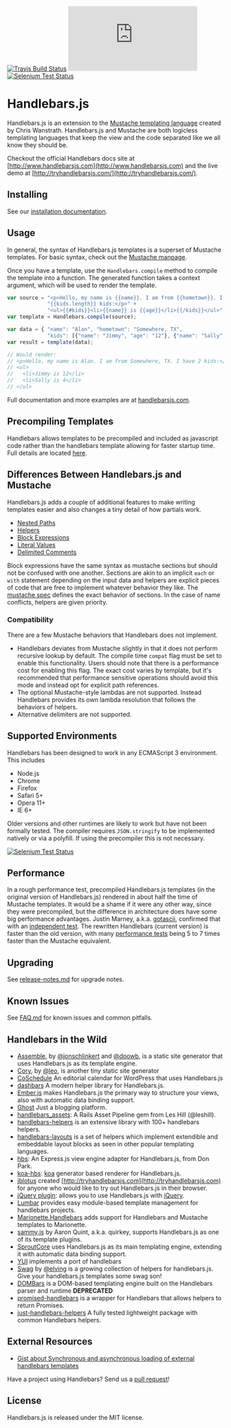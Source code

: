 [![Travis Build Status](https://img.shields.io/travis/wycats/handlebars.js/master.svg)](https://travis-ci.org/wycats/handlebars.js)
[![Appveyor Build Status](https://ci.appveyor.com/api/projects/status/github/wycats/handlebars.js?branch=master&svg=true)](https://ci.appveyor.com/project/wycats/handlebars-js)
[![Selenium Test Status](https://saucelabs.com/buildstatus/handlebars)](https://saucelabs.com/u/handlebars)

Handlebars.js
=============

Handlebars.js is an extension to the [Mustache templating
language](http://mustache.github.com/) created by Chris Wanstrath.
Handlebars.js and Mustache are both logicless templating languages that
keep the view and the code separated like we all know they should be.

Checkout the official Handlebars docs site at
[http://www.handlebarsjs.com](http://www.handlebarsjs.com) and the live demo at [http://tryhandlebarsjs.com/](http://tryhandlebarsjs.com/).

Installing
----------

See our [installation documentation](http://handlebarsjs.com/installation.html).

Usage
-----
In general, the syntax of Handlebars.js templates is a superset
of Mustache templates. For basic syntax, check out the [Mustache
manpage](http://mustache.github.com/mustache.5.html).

Once you have a template, use the `Handlebars.compile` method to compile
the template into a function. The generated function takes a context
argument, which will be used to render the template.

```js
var source = "<p>Hello, my name is {{name}}. I am from {{hometown}}. I have " +
             "{{kids.length}} kids:</p>" +
             "<ul>{{#kids}}<li>{{name}} is {{age}}</li>{{/kids}}</ul>";
var template = Handlebars.compile(source);

var data = { "name": "Alan", "hometown": "Somewhere, TX",
             "kids": [{"name": "Jimmy", "age": "12"}, {"name": "Sally", "age": "4"}]};
var result = template(data);

// Would render:
// <p>Hello, my name is Alan. I am from Somewhere, TX. I have 2 kids:</p>
// <ul>
//   <li>Jimmy is 12</li>
//   <li>Sally is 4</li>
// </ul>
```

Full documentation and more examples are at [handlebarsjs.com](http://handlebarsjs.com/).

Precompiling Templates
----------------------

Handlebars allows templates to be precompiled and included as javascript code rather than the handlebars template allowing for faster startup time. Full details are located [here](http://handlebarsjs.com/precompilation.html).

Differences Between Handlebars.js and Mustache
----------------------------------------------
Handlebars.js adds a couple of additional features to make writing
templates easier and also changes a tiny detail of how partials work.

- [Nested Paths](http://handlebarsjs.com/#paths)
- [Helpers](http://handlebarsjs.com/#helpers)
- [Block Expressions](http://handlebarsjs.com/#block-expressions)
- [Literal Values](http://handlebarsjs.com/#literals)
- [Delimited Comments](http://handlebarsjs.com/#comments)

Block expressions have the same syntax as mustache sections but should not be confused with one another. Sections are akin to an implicit `each` or `with` statement depending on the input data and helpers are explicit pieces of code that are free to implement whatever behavior they like. The [mustache spec](http://mustache.github.io/mustache.5.html) defines the exact behavior of sections. In the case of name conflicts, helpers are given priority.

### Compatibility

There are a few Mustache behaviors that Handlebars does not implement.
- Handlebars deviates from Mustache slightly in that it does not perform recursive lookup by default. The compile time `compat` flag must be set to enable this functionality. Users should note that there is a performance cost for enabling this flag. The exact cost varies by template, but it's recommended that performance sensitive operations should avoid this mode and instead opt for explicit path references.
- The optional Mustache-style lambdas are not supported. Instead Handlebars provides its own lambda resolution that follows the behaviors of helpers.
- Alternative delimiters are not supported.


Supported Environments
----------------------

Handlebars has been designed to work in any ECMAScript 3 environment. This includes

- Node.js
- Chrome
- Firefox
- Safari 5+
- Opera 11+
- IE 6+

Older versions and other runtimes are likely to work but have not been formally
tested. The compiler requires `JSON.stringify` to be implemented natively or via a polyfill. If using the precompiler this is not necessary.

[![Selenium Test Status](https://saucelabs.com/browser-matrix/handlebars.svg)](https://saucelabs.com/u/handlebars)

Performance
-----------

In a rough performance test, precompiled Handlebars.js templates (in
the original version of Handlebars.js) rendered in about half the
time of Mustache templates. It would be a shame if it were any other
way, since they were precompiled, but the difference in architecture
does have some big performance advantages. Justin Marney, a.k.a.
[gotascii](http://github.com/gotascii), confirmed that with an
[independent test](http://sorescode.com/2010/09/12/***REMOVED***chmarks.html). The
rewritten Handlebars (current version) is faster than the old version,
with many [performance tests](https://travis-ci.org/wycats/handlebars.js/builds/33392182#L538) being 5 to 7 times faster than the Mustache equivalent.


Upgrading
---------

See [release-notes.md](https://github.com/wycats/handlebars.js/blob/master/release-notes.md) for upgrade notes.

Known Issues
------------

See [FAQ.md](https://github.com/wycats/handlebars.js/blob/master/FAQ.md) for known issues and common pitfalls.


Handlebars in the Wild
----------------------

* [Assemble](http://assemble.io), by [@jonschlinkert](https://github.com/jonschlinkert)
  and [@doowb](https://github.com/doowb), is a static site generator that uses Handlebars.js
  as its template engine.
* [Cory](https://github.com/leo/cory), by [@leo](https://github.com/leo), is another tiny static site generator
* [CoSchedule](http://coschedule.com) An editorial calendar for WordPress that uses Handlebars.js
* [dashbars](https://github.com/pismute/dashbars) A modern helper library for Handlebars.js.
* [Ember.js](http://www.emberjs.com) makes Handlebars.js the primary way to
  structure your views, also with automatic data binding support.
* [Ghost](https://ghost.org/) Just a blogging platform.
* [handlebars_assets](http://github.com/leshill/handlebars_assets): A Rails Asset Pipeline gem
  from Les Hill (@leshill).
* [handlebars-helpers](https://github.com/assemble/handlebars-helpers) is an extensive library
  with 100+ handlebars helpers.
* [handlebars-layouts](https://github.com/shannonmoeller/handlebars-layouts) is a set of helpers which implement extendible and embeddable layout blocks as seen in other popular templating languages.
* [hbs](http://github.com/donpark/hbs): An Express.js view engine adapter for Handlebars.js,
  from Don Park.
* [koa-hbs](https://github.com/jwilm/koa-hbs): [koa](https://github.com/koajs/koa) generator based
  renderer for Handlebars.js.
* [jblotus](http://github.com/jblotus) created [http://tryhandlebarsjs.com](http://tryhandlebarsjs.com)
  for anyone who would like to try out Handlebars.js in their browser.
* [jQuery plugin](http://71104.github.io/jquery-handlebars/): allows you to use
  Handlebars.js with [jQuery](http://jquery.com/).
* [Lumbar](http://walmartlabs.github.io/lumbar) provides easy module-based template management for
  handlebars projects.
* [Marionette.Handlebars](https://github.com/hashchange/marionette.handlebars) adds support for Handlebars and Mustache templates to Marionette.
* [sammy.js](http://github.com/quirkey/sammy) by Aaron Quint, a.k.a. quirkey,
  supports Handlebars.js as one of its template plugins.
* [SproutCore](http://www.sproutcore.com) uses Handlebars.js as its main
  templating engine, extending it with automatic data binding support.
* [YUI](http://yuilibrary.com/yui/docs/handlebars/) implements a port of handlebars
* [Swag](https://github.com/elving/swag) by [@elving](https://github.com/elving) is a growing collection of helpers for handlebars.js. Give your handlebars.js templates some swag son!
* [DOMBars](https://github.com/blakeembrey/dombars) is a DOM-based templating engine built on the Handlebars parser and runtime **DEPRECATED**
* [promised-handlebars](https://github.com/nknapp/promised-handlebars) is a wrapper for Handlebars that allows helpers to return Promises.
* [just-handlebars-helpers](https://github.com/leapfrogtechnology/just-handlebars-helpers) A fully tested lightweight package with common Handlebars helpers.

External Resources
------------------

* [Gist about Synchronous and asynchronous loading of external handlebars templates](https://gist.github.com/2287070)

Have a project using Handlebars? Send us a [pull request][pull-request]!

License
-------
Handlebars.js is released under the MIT license.

[pull-request]: https://github.com/wycats/handlebars.js/pull/new/master
